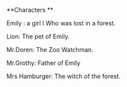**Characters **

Emily : a girl l Who was lost in a forest.

Lion: The pet of Emily.

Mr.Doren: The Zoo Watchman.

Mr.Grothy: Father of Emily


Mrs Hamburger: The witch of the forest.
